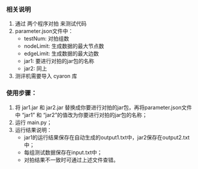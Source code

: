 ### 相关说明

1. 通过 两个程序对拍 来测试代码
2. parameter.json文件中：
    - testNum: 对拍组数
    - nodeLimit: 生成数据的最大节点数
    - edgeLimit: 生成数据的最大边数
    - jar1: 要进行对拍的jar包的名称
    - jar2: 同上
3. 测评机需要导入 cyaron 库

### 使用步骤：
1. 将 jar1.jar 和 jar2.jar 替换成你要进行对拍的jar包，再将parameter.json文件中 “jar1” 和 “jar2”的值改为你要进行对拍的jar包的名称；
2. 运行 main.py；
3. 运行结果说明：
    - jar1的运行结果保存在自动生成的output1.txt中，jar2保存在output2.txt中；
    - 每组测试数据保存在input.txt中；
    - 对拍结果不一致时可通过上述文件查错。